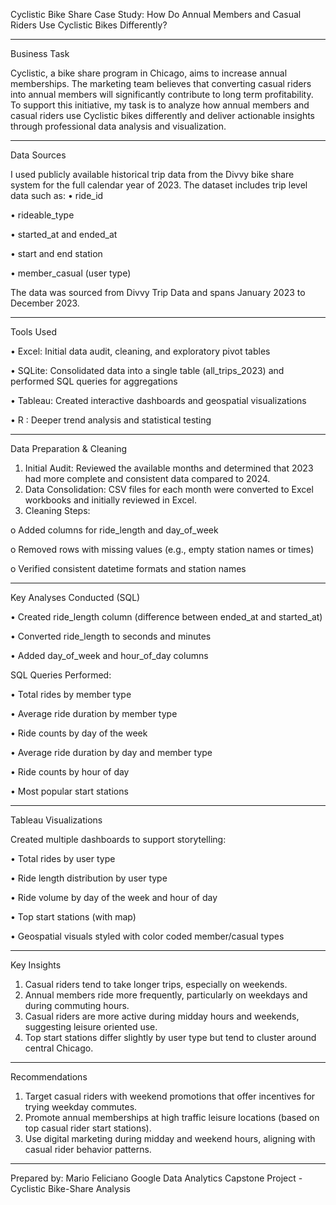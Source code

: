 Cyclistic Bike Share Case Study: How Do Annual Members and Casual Riders Use Cyclistic Bikes Differently?
________________________________________
Business Task

Cyclistic, a bike share program in Chicago, aims to increase annual memberships. The marketing team believes that converting casual riders into annual members will significantly contribute to long term profitability. To support this initiative, my task is to analyze how annual members and casual riders use Cyclistic bikes differently and deliver actionable insights through professional data analysis and visualization.
________________________________________
Data Sources

I used publicly available historical trip data from the Divvy bike share system for the full calendar year of 2023. The dataset includes trip level data such as:
•	ride_id

•	rideable_type

•	started_at and ended_at

•	start and end station

•	member_casual (user type)

The data was sourced from Divvy Trip Data and spans January 2023 to December 2023.
________________________________________
Tools Used

•	Excel: Initial data audit, cleaning, and exploratory pivot tables

•	SQLite: Consolidated data into a single table (all_trips_2023) and performed SQL queries for aggregations

•	Tableau: Created interactive dashboards and geospatial visualizations

•	R : Deeper trend analysis and statistical testing

________________________________________
Data Preparation & Cleaning

1.	Initial Audit: Reviewed the available months and determined that 2023 had more complete and consistent data compared to 2024.
2.	Data Consolidation: CSV files for each month were converted to Excel workbooks and initially reviewed in Excel.
3.	Cleaning Steps:

o	Added columns for ride_length and day_of_week

o	Removed rows with missing values (e.g., empty station names or times)

o	Verified consistent datetime formats and station names
________________________________________
Key Analyses Conducted (SQL)

•	Created ride_length column (difference between ended_at and started_at)

•	Converted ride_length to seconds and minutes

•	Added day_of_week and hour_of_day columns

SQL Queries Performed:

•	Total rides by member type

•	Average ride duration by member type

•	Ride counts by day of the week

•	Average ride duration by day and member type

•	Ride counts by hour of day

•	Most popular start stations 
________________________________________
Tableau Visualizations

Created multiple dashboards to support storytelling:

•	Total rides by user type

•	Ride length distribution by user type

•	Ride volume by day of the week and hour of day

•	Top start stations (with map)

•	Geospatial visuals styled with color coded member/casual types

________________________________________
Key Insights

1.	Casual riders tend to take longer trips, especially on weekends.
2.	Annual members ride more frequently, particularly on weekdays and during commuting hours.
3.	Casual riders are more active during midday hours and weekends, suggesting leisure oriented use.
4.	Top start stations differ slightly by user type but tend to cluster around central Chicago.
________________________________________
Recommendations 

1.	Target casual riders with weekend promotions that offer incentives for trying weekday commutes.
2.	Promote annual memberships at high traffic leisure locations (based on top casual rider start stations).
3.	Use digital marketing during midday and weekend hours, aligning with casual rider behavior patterns.
________________________________________
Prepared by: Mario Feliciano Google Data Analytics Capstone Project - Cyclistic Bike-Share Analysis

